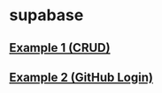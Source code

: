 # supabase
## [Example 1 (CRUD)](https://tayaki71751.github.io/gukbi/supabase/supabase01.html)
## [Example 2 (GitHub Login)](https://tayaki71751.github.io/gukbi/supabase/supabase02.html)